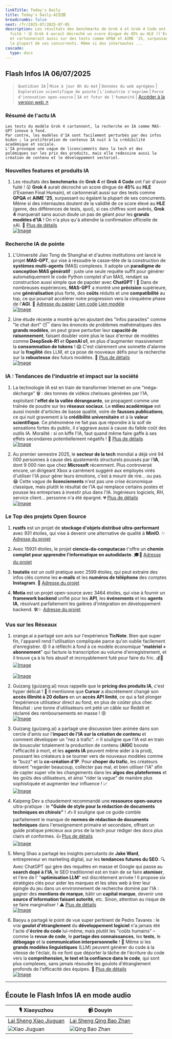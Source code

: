 ```yaml
---
linkTitle: Today's Daily
title: Today's Daily-AI日报
breadcrumbs: false
next: /fr/2025-07/2025-07-05
description: Les résultats des benchmarks de Grok 4 et Grok 4 Code ont l'air d'avoir
  fuité ! 😲 Grok 4 aurait décroché un score dingue de 45% au HLE (l'Examen Final Humain),
  et cartonnerait aussi sur des tests comme GPQA et AIME '25, surpassant ou égalant
  la plupart de ses concurrents. Même si des internautes ...
cascade:
  type: docs
---
```

## Flash Infos IA 06/07/2025

> `Quotidien IA` | `Mise à jour 8h du mat` | `Données du web agrégées` | `Exploration scientifique de pointe` | `L'industrie s'exprime` | `Force d'innovation open-source` | `IA et futur de l'humanité` | [Accéder à la version web ↗️](https://ai.hubtoday.app/)



### **Résumé de l'actu IA**

```
Les tests du modèle Grok 4 cartonnent, la recherche en IA comme MAS-GPT innove à fond.
Par contre, les modèles d'IA sont facilement perturbés par des infos bidon ; la prolifération de contenus IA nuit à la crédibilité académique et sociale.
L'IA provoque une vague de licenciements dans la tech et des polémiques sur les prix des produits, mais elle redessine aussi la création de contenu et le développement sectoriel.
```



### Nouvelles features et produits IA

1.  Les résultats des **benchmarks** de **Grok 4** et **Grok 4 Code** ont l'air d'avoir fuité ! 😲 **Grok 4** aurait décroché un score dingue de **45%** au **HLE** (l'Examen Final Humain), et cartonnerait aussi sur des tests comme **GPQA** et **AIME '25**, surpassant ou égalant la plupart de ses concurrents. Même si des internautes doutent de la validité de ce score élevé au **HLE** (genre, des différences de tests, quoi), si ces chiffres sont avérés, **Grok 4** marquerait sans aucun doute un pas de géant pour les **grands modèles d'IA** ! On n'a plus qu'à attendre la confirmation officielle de xAI. 🚀 [Plus de détails](https://www.jiqizhixin.com/articles/2025-07-05-3)
    <br/> [![Image](https://image.jiqizhixin.com/uploads/editor/28bb00f0-9a42-4816-9367-d60a5e6c9a42/640.png "Résultats du benchmark Grok 4")](https://image.jiqizhixin.com/uploads/editor/28bb00f0-9a42-4816-9367-d60a5e6c9a42/640.png) <br/>

### Recherche IA de pointe

1.  L'Université Jiao Tong de Shanghai et d'autres institutions ont lancé le projet **MAS-GPT**, qui vise à résoudre le casse-tête de la construction de **systèmes multi-agents** (MAS) complexes. Il adopte un **paradigme de conception MAS génératif** : juste une seule requête suffit pour générer automatiquement le code Python complet d'un MAS, rendant sa construction aussi simple que de papoter avec **ChatGPT** ! 🤩 Dans de nombreuses expériences, **MAS-GPT** a montré une **précision** supérieure, une **généralisation** plus forte, des **coûts** réduits et une **compatibilité** au top, ce qui pourrait accélérer notre progression vers la cinquième phase de l'**AGI**. 🚀 [Adresse du papier](https://arxiv.org/abs/2503.03686) [Lien code](https://github.com/MASWorks/MAS-GPT) [Lien modèle](https://huggingface.co/MASWorks/MAS-GPT-32B)
    <br/> [![Image](https://image.jiqizhixin.com/uploads/editor/af3aba3c-10ef-4003-a315-9486df072759/640.png "Comparaison des avantages du projet MAS-GPT")](https://image.jiqizhixin.com/uploads/editor/af3aba3c-10ef-4003-a315-9486df072759/640.png) <br/>

2.  Une étude récente a montré qu'en ajoutant des "infos parasites" comme "le chat dort" 😴 dans les énoncés de problèmes mathématiques des **grands modèles**, on peut grave perturber leur **capacité de raisonnement**, faisant doubler voire plus le taux d'erreur de modèles comme **DeepSeek-R1** et **OpenAI o1**, en plus d'augmenter massivement la **consommation de tokens** ! 😱 C'est clairement une sonnette d'alarme sur la **fragilité** des LLM, et ça pose de nouveaux défis pour la recherche sur la **robustesse** des futurs modèles. 🤔 [Plus de détails](https://mp.weixin.qq.com/s?__biz=MzIzNjc1NzUzMw==&mid=2247808013&idx=1&sn=272e54ef1f178a2887c268ce178c4c13)
    <br/> [![Image](https://wechat2rss.xlab.app/img-proxy/?k=07946254&u=https%3A%2F%2Fmmbiz.qpic.cn%2Fmmbiz_png%2FYicUhk5aAGtBO6nknzjDxTAraechstMDNXml8ZiceovYE4PuF7iczFMc0jLia4HduXDec5FMCDRoGvaqLia07IdANaw%2F640%3Fwx_fmt%3Dpng%26from%3Dappmsg "Défis de la recherche sur la robustesse des LLM")](https://wechat2rss.xlab.app/img-proxy/?k=07946254&u=https%3A%2F%2Fmmbiz.qpic.cn%2Fmmbiz_png%2FYicUhk5aAGtBO6nknzjDxTAraechstMDNXml8ZiceovYE4PuF7iczFMc0jLia4HduXDec5FMCDRoGvaqLia07IdANaw%2F640%3Fwx_fmt%3Dpng%26from%3Dappmsg) <br/>

### IA : Tendances de l'industrie et impact sur la société

1.  La technologie IA est en train de transformer Internet en une "méga-décharge" 🗑️ : des tonnes de vidéos cheloues générées par l'IA, exploitant l'**effet de la vallée dérangeante**, se propagent comme une traînée de poudre sur les **réseaux sociaux**. Le **milieu académique** est aussi inondé d'articles de basse qualité, voire de **fausses publications**, ce qui nuit gravement à la **crédibilité universitaire** et à la **valeur scientifique**. Ce phénomène ne fait pas que répondre à la soif de sensations fortes du public, il s'aggrave aussi à cause du faible coût des outils IA. Moralité : si on kiffe l'IA, faut quand même faire gaffe à ses effets secondaires potentiellement négatifs ! 🚨 [Plus de détails](https://www.jiqizhixin.com/articles/2025-07-05-5)
    <br/> [![Image](https://image.jiqizhixin.com/uploads/editor/fbf7e372-3a98-48aa-90b6-22231541d627/640.png "Propagation de vidéos étranges générées par l'IA")](https://image.jiqizhixin.com/uploads/editor/fbf7e372-3a98-48aa-90b6-22231541d627/640.png) <br/>

2.  Au premier semestre 2025, le **secteur de la tech** mondial a déjà viré 94 000 personnes à cause des ajustements structurels poussés par l'**IA**, dont 9 000 rien que chez **Microsoft** récemment. Plus controversé encore, un dirigeant Xbox a carrément suggéré aux employés virés d'utiliser l'IA pour gérer leurs émotions, c'est à mourir de rire... ou pas. 😂 Cette vague de **licenciements** n'est pas une crise économique classique, mais plutôt le résultat de l'IA qui remplace certains postes et pousse les entreprises à investir plus dans l'IA. Ingénieurs logiciels, RH, service client... personne n'a été épargné. 💔 [Plus de détails](https://mp.weixin.qq.com/s?__biz=MzI3MTA0MTk1MA==&mid=2652607008&idx=1&sn=f4eaf35d3c648f6182f0049eeef9b758)
    <br/> [![Image](https://wechat2rss.xlab.app/img-proxy/?k=921016bc&u=https%3A%2F%2Fmmbiz.qpic.cn%2Fsz_mmbiz_jpg%2FUicQ7HgWiaUb1JhEoiaiadtrnQDXXIgUphY98BANCmZ4etEgvVRhTHCriaQOficezGkRrVaj7JpNHoYXCQoibX8AMXaBg%2F0%3Fwx_fmt%3Djpeg "Licenciements dans la tech liés à l'IA")](https://wechat2rss.xlab.app/img-proxy/?k=921016bc&u=https%3A%2F%2Fmmbiz.qpic.cn%2Fsz_mmbiz_jpg%2FUicQ7HgWiaUb1JhEoiaiadtrnQDXXIgUphY98BANCmZ4etEgvVRhTHCriaQOficezGkRrVaj7JpNHoYXCQoibX8AMXaBg%2F0%3Fwx_fmt%3Djpeg) <br/>

### Le Top des projets Open Source

1.  **rustfs** est un projet de **stockage d'objets distribué ultra-performant** avec 931 étoiles, qui vise à devenir une alternative de qualité à **MinIO**. ✨ [Adresse du projet](https://github.com/rustfs/rustfs)

2.  Avec 15931 étoiles, le projet **ciencia-da-computacao** t'offre un **chemin complet pour apprendre l'informatique en autodidacte**. 🎓🚀 [Adresse du projet](https://github.com/Universidade-Livre/ciencia-da-computacao)

3.  **toutatis** est un outil pratique avec 2599 étoiles, qui peut extraire des infos clés comme les **e-mails** et les **numéros de téléphone** des comptes **Instagram**. 🤫 [Adresse du projet](https://github.com/megadose/toutatis)

4.  **Motia** est un projet open-source avec 3464 étoiles, qui vise à fournir un **framework backend** unifié pour les **API**, les **événements** et les **agents IA**, résolvant parfaitement les galères d'intégration en développement backend. 🛠️✨ [Adresse du projet](https://github.com/MotiaDev/motia)

### Vus sur les Réseaux

1.  orange.ai a partagé son avis sur l'expérience **TicNote**. Bien que super fin, l'appareil rend l'utilisation compliquée parce qu'on oublie facilement d'enregistrer. 😟 Il a réfléchi à fond à ce modèle économique "**matériel + abonnement**" qui facture la transcription au volume d'enregistrement, et il trouve ça à la fois abusif et incroyablement futé pour faire du fric. 💰🤔
    <br/> [![Image](https://pbs.twimg.com/media/GvGRyrPaMAAJc1C?format=jpg&name=orig "Design fin de TicNote")](https://pbs.twimg.com/media/GvGRyrPaMAAJc1C?format=jpg&name=orig) <br/>
    <br/> [![Image](https://pbs.twimg.com/media/GvGRyrNaAAArTyw?format=jpg&name=orig "Fonction d'enregistrement TicNote")](https://pbs.twimg.com/media/GvGRyrNaAAArTyw?format=jpg&name=orig) <br/>

2.  Guizang (guizang.ai) nous rappelle que le **pricing des produits IA**, c'est hyper délicat ! 📢 Il mentionne que **Cursor** a discrètement changé son **accès illimité à 20 dollars** en un **accès API limité**, ce qui a fait plonger l'expérience utilisateur direct au fond, en plus de coûter plus cher. Résultat : une tonne d'utilisateurs ont pété un câble sur Reddit et réclamé des remboursements en masse ! 😡
    <br/> [![Image](https://pbs.twimg.com/media/GvFUSp-WYAAPO8A?format=jpg&name=orig "Polémique sur le prix du produit Cursor")](https://pbs.twimg.com/media/GvFUSp-WYAAPO8A?format=jpg&name=orig) <br/>

3.  Guizang (guizang.ai) a partagé une discussion bien animée dans son cercle d'amis sur l'**impact de l'IA sur la création de contenu** et comment développer un "nez à trafic". 🔥 Il souligne que l'IA est en train de bousculer totalement la production de contenu (**AIGC** booste l'efficacité à mort, et les **agents IA** peuvent même aider à la prod), poussant les créateurs à se tourner vers de nouveaux modèles comme le "buzz" et la **co-création d'IP**. Pour **choper du trafic**, les créateurs doivent "regarder beaucoup, collecter pas mal, et bien utiliser l'IA" afin de capter super vite les changements dans les **algos des plateformes** et les goûts des utilisateurs, et ainsi "rider la vague" de manière plus sophistiquée et augmenter leur influence ! 📈
    <br/> [![Image](https://pbs.twimg.com/media/GvFNd4jaAAAFXGg?format=jpg&name=orig "Impact de l'IA sur la création de contenu")](https://pbs.twimg.com/media/GvFNd4jaAAAFXGg?format=jpg&name=orig) <br/>

4.  Kaipeng Dev a chaudement recommandé une **ressource open-source** ultra-pratique : le **"Guide de style pour la rédaction de documents techniques en chinois"** ! ✍️ Il souligne que ce guide comble parfaitement le manque de **normes de rédaction de documents techniques** dans l'enseignement primaire et secondaire, offrant un guide pratique précieux aux pros de la tech pour rédiger des docs plus clairs et conformes. 👍 [Plus de détails](https://m.okjike.com/originalPosts/686890634618c88abfcc3761)
    <br/> [![Image](https://cdnv2.ruguoapp.com/FvDm4UbL5sWjaNfVdh1NZw-I57kXv3.png "Guide de style pour les documents techniques en chinois")](https://cdnv2.ruguoapp.com/FvDm4UbL5sWjaNfVdh1NZw-I57kXv3.png) <br/>

5.  Meng Shao a partagé les insights percutants de **Jake Ward**, entrepreneur en marketing digital, sur les **tendances futures du SEO**. 🔍 Avec ChatGPT qui gère des requêtes en masse et Google qui passe au **search dopé à l'IA**, le SEO traditionnel est en train de se faire **atomiser**, et l'ère de l' "**optimisation LLM**" est discrètement arrivée ! Il propose six stratégies clés pour aider les marques et les sites web à tirer leur épingle du jeu dans un environnement de recherche dominé par l'IA : gagner des **mentions de marque**, bâtir un **capital marque**, devenir une **source d'information faisant autorité**, etc. Sinon, attention au risque de se faire marginaliser ! ⚠️ [Plus de détails](https://x.com/shao__meng/status/1941297172986855492)
    <br/> [![Image](https://pbs.twimg.com/media/GvDfeGHaAAER9UK?format=jpg&name=orig "Tendances SEO futures et optimisation LLM")](https://pbs.twimg.com/media/GvDfeGHaAAER9UK?format=jpg&name=orig) <br/>

6.  Baoyu a partagé le point de vue super pertinent de Pedro Tavares : le vrai **goulot d'étranglement** du **développement logiciel** n'a jamais été l'acte d'**écrire du code** lui-même, mais plutôt les "coûts humains" – comme la **revue de code**, le **partage des connaissances**, les **tests**, le **débogage** et la **communication interpersonnelle** ! 🤯 Même si les **grands modèles linguistiques** (LLM) peuvent générer du code à la vitesse de l'éclair, ils ne font que déporter la tâche de l'écriture du code vers la **compréhension, le test et la confiance dans le code**, qui sont plus complexes, sans jamais résoudre les goulots d'étranglement profonds de l'efficacité des équipes. 🤔 [Plus de détails](https://x.com/dotey/status/1941247337625498002)
    <br/> [![Image](https://pbs.twimg.com/media/GvCyKD3WsAAsaza?format=jpg&name=orig "Le vrai goulot d'étranglement du développement logiciel")](https://pbs.twimg.com/media/GvCyKD3WsAAsaza?format=jpg&name=orig) <br/>

---

## **Écoute le Flash Infos IA en mode audio**

| 🎙️ **Xiaoyuzhou** | 📹 **Douyin** |
| --- | --- |
| [Lai Sheng Xiao Jiuguan](https://www.xiaoyuzhoufm.com/podcast/683c62b7c1ca9cf575a5030e)  |   [Lai Sheng Qing Bao Zhan](https://www.douyin.com/user/MS4wLjABAAAAwpwqPQlu38sO38VyWgw9ZjDEnN4bMR5j8x111UxpseHR9DpB6-CveI5KRXOWuFwG)|
| ![Xiao Jiuguan](https://s1.imagehub.cc/images/2025/06/24/f959f7984e9163fc50d3941d79a7f262.md.png) | ![Qing Bao Zhan](https://s1.imagehub.cc/images/2025/06/24/7fc30805eeb831e1e2baa3a240683ca3.md.png) |